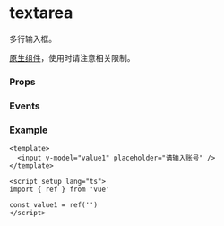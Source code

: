<script setup>
import Props from '/@theme/components/Props.vue'
import Events from '/@theme/components/Events.vue'

const props = [
    {
        name: "v-model", 
        type: "string",
        default: "",
        required: true, 
        desc:"输入的内容", 
        version: "0.1.0"
    },
    {
        name: "focus", 
        type:"boolean",
        default: "false",
        required: false, 
        desc:"获取焦点", 
        version: "0.1.0"
    },
    {
        name: "placeholder", 
        type:"string",
        default: "",
        required: false, 
        desc:"输入框为空时占位符", 
        version: "0.1.0"
    },
    {
        name: "placeholder-class", 
        type:"string",
        default: "textarea-placeholder",
        required: false, 
        desc:"指定 placeholder 的样式类", 
        version: "0.1.0"
    },
    {
        name: "placeholder-style", 
        type:"string",
        default: "",
        required: false, 
        desc:"指定 placeholder 的样式类", 
        version: "0.1.0"
    },
    {
        name: "disabled", 
        type:"boolean",
        default: "false",
        required: false, 
        desc:"是否禁用输入框", 
        version: "0.1.0"
    },
    {
        name: "maxlength", 
        type:"number",
        default: "140",
        required: false, 
        desc:"最大输入长度，设置为 <= 0 的时候不限制最大长度", 
        version: "0.1.0"
    },
    {
        name: "auto-height", 
        type:"boolean",
        default: "false",
        required: false, 
        desc:"是否自适应高度，设置 auto-height 时，style.height 不生效", 
        version: "0.1.0"
    },
    {
        name: "adjust-position", 
        type:"boolean",
        default: "true",
        required: false, 
        desc:"键盘弹起时，如果输入框被键盘遮盖，是否自动上推页面", 
        version: "0.1.0"
    },
    {
        name: "confirm-type", 
        type:`'send' | 'search' | 'next' | 'go' | 'done' | 'return'`,
        default: "done",
        required: false, 
        desc:"设置键盘右下角按钮的文字，仅在type='text'时生效，具体情况视输入法如何实现", 
        version: "0.1.0"
    },
]

const events = [
    {
        name: "input", 
        desc: "输入的值发生变化时触发", 
        event:"value: string",
        version: "0.1.0"
    },
    {
        name: "focus", 
        desc: "输入框成为焦点时触发", 
        event:"value: string",
        version: "0.1.0"
    },
    {
        name: "blur", 
        desc: "输入框失去焦点时触发", 
        event:"value: string",
        version: "0.1.0"
    },
    {
        name: "confirm", 
        desc: "点击完成按钮时触发", 
        event:"value: string",
        version: "0.1.0"
    },
    {
        name: "keyboard-height-change", 
        desc: "键盘高度发生变化的时候触发", 
        event:"{ height: number, duration: number }",
        version: "0.1.0"
    },
]
</script>

# textarea

多行输入框。

[原生组件](./natively)，使用时请注意相关限制。

### Props

<Props :data="props" />

### Events

<Events :data="events" />

### Example

```vue
<template>
  <input v-model="value1" placeholder="请输入账号" />
</template>

<script setup lang="ts">
import { ref } from 'vue'

const value1 = ref('')
</script>
```
